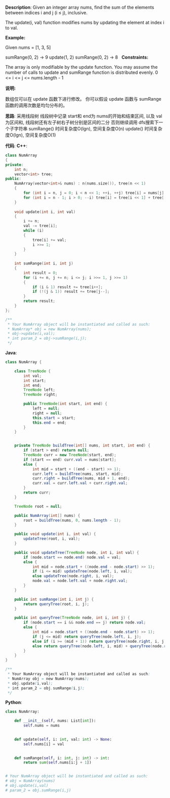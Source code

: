 __Description__:
Given an integer array nums, find the sum of the elements between indices i and j (i ≤ j), inclusive.

The update(i, val) function modifies nums by updating the element at index i to val.

__Example:__

Given nums = [1, 3, 5]

sumRange(0, 2) -> 9
update(1, 2)
sumRange(0, 2) -> 8
 
__Constraints:__

The array is only modifiable by the update function.
You may assume the number of calls to update and sumRange function is distributed evenly.
0 <= i <= j <= nums.length - 1

__说明:__

数组仅可以在 update 函数下进行修改。
你可以假设 update 函数与 sumRange 函数的调用次数是均匀分布的。

__思路__:
采用线段树
线段树中记录 start和 end为 nums的开始和结束区间, 以及 val为区间和, 线段树还有左子树右子树分别是区间的二分
否则继续调用 dfs搜索下一个子字符串
sumRange() 时间复杂度O(lgn), 空间复杂度O(n)
update() 时间复杂度O(lgn), 空间复杂度O(1)

__代码__:
__C++__:
```C++
class NumArray 
{
private:
    int n;
    vector<int> tree;
public:
    NumArray(vector<int>& nums) : n(nums.size()), tree(n << 1) 
    {
        for (int i = n, j = 0; i < n << 1; ++i, ++j) tree[i] = nums[j];
        for (int i = n - 1; i > 0; --i) tree[i] = tree[i << 1] + tree[(i << 1) + 1];
    }
    
    void update(int i, int val) 
    {
        i += n;
        val -= tree[i];
        while (i) 
        {
            tree[i] += val;
            i >>= 1;
        }
    }
    
    int sumRange(int i, int j) 
    {
        int result = 0;
        for (i += n, j += n; i <= j; i >>= 1, j >>= 1) 
        {
            if (i & 1) result += tree[i++];
            if (!(j & 1)) result += tree[j--];
        }
        return result;
    }
};

/**
 * Your NumArray object will be instantiated and called as such:
 * NumArray* obj = new NumArray(nums);
 * obj->update(i,val);
 * int param_2 = obj->sumRange(i,j);
 */
```

__Java__:
```Java
class NumArray {

    class TreeNode {
        int val;
        int start;
        int end;
        TreeNode left;
        TreeNode right;

        public TreeNode(int start, int end) {
            left = null;
            right = null;
            this.start = start;
            this.end = end;
        }
    }


    private TreeNode buildTree(int[] nums, int start, int end) {
        if (start > end) return null;
        TreeNode curr = new TreeNode(start, end);
        if (start == end) curr.val = nums[start];
        else {
            int mid = start + ((end - start) >> 1);
            curr.left = buildTree(nums, start, mid);
            curr.right = buildTree(nums, mid + 1, end);
            curr.val = curr.left.val + curr.right.val;
        }
        return curr;
    }

    TreeNode root = null;

    public NumArray(int[] nums) {
        root = buildTree(nums, 0, nums.length - 1);
    }

    public void update(int i, int val) {
        updateTree(root, i, val);
    }

    public void updateTree(TreeNode node, int i, int val) {
        if (node.start == node.end) node.val = val;
        else {
            int mid = node.start + ((node.end - node.start) >> 1);
            if (i <= mid) updateTree(node.left, i, val);
            else updateTree(node.right, i, val);
            node.val = node.left.val + node.right.val;
        }
    }

    public int sumRange(int i, int j) {
        return queryTree(root, i, j);
    }

    public int queryTree(TreeNode node, int i, int j) {
        if (node.start == i && node.end == j) return node.val;
        else {
            int mid = node.start + ((node.end - node.start) >> 1);
            if (j <= mid) return queryTree(node.left, i, j);
            else if (i >= (mid + 1)) return queryTree(node.right, i, j);
            else return queryTree(node.left, i, mid) + queryTree(node.right, mid + 1, j);
        }
    }
}

/**
 * Your NumArray object will be instantiated and called as such:
 * NumArray obj = new NumArray(nums);
 * obj.update(i,val);
 * int param_2 = obj.sumRange(i,j);
 */
```

__Python__:
```Python
class NumArray:

    def __init__(self, nums: List[int]):
        self.nums = nums
        

    def update(self, i: int, val: int) -> None:
        self.nums[i] = val
        

    def sumRange(self, i: int, j: int) -> int:
        return sum(self.nums[i:j + 1])


# Your NumArray object will be instantiated and called as such:
# obj = NumArray(nums)
# obj.update(i,val)
# param_2 = obj.sumRange(i,j)
```